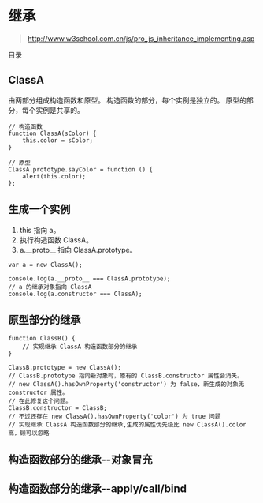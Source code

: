 # 继承

> http://www.w3school.com.cn/js/pro_js_inheritance_implementing.asp

目录



## ClassA

由两部分组成构造函数和原型。
构造函数的部分，每个实例是独立的。
原型的部分，每个实例是共享的。 

```
// 构造函数
function ClassA(sColor) {
    this.color = sColor;
}

// 原型
ClassA.prototype.sayColor = function () {
    alert(this.color);
};
```

## 生成一个实例

1. this 指向 a。
2. 执行构造函数 ClassA。
3. a.\_\_proto__ 指向 ClassA.prototype。

```
var a = new ClassA();

console.log(a.__proto__ === ClassA.prototype);
// a 的继承对象指向 ClassA
console.log(a.constructor === ClassA);
```

## 原型部分的继承

```
function ClassB() {
    // 实现继承 ClassA 构造函数部分的继承
}

ClassB.prototype = new ClassA();
// ClassB.prototype 指向新对象时，原有的 ClassB.constructor 属性会消失。
// new ClassA().hasOwnProperty('constructor') 为 false，新生成的对象无 constructor 属性。
// 在此修复这个问题。
ClassB.constructor = ClassB;
// 不过还存在 new ClassA().hasOwnProperty('color') 为 true 问题
// 实现继承 ClassA 构造函数部分的继承,生成的属性优先级比 new ClassA().color 高，顾可以忽略
```

## 构造函数部分的继承--对象冒充

## 构造函数部分的继承--apply/call/bind

